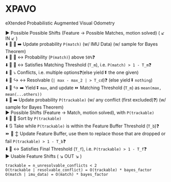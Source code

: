 # XPAVO
eXtended Probabilistic Augmented Visual Odometry

▶️ Possible Possible Shifts (Feature -> Possible Matches, motion solved) ( ↙️ IN ↙️ )<br>
⬇️ 🔄 🔄 ➡️ Update probability `P(match)` (w\/ IMU Data) (w\/ sample for Bayes Theorem)<br>
⬇️ 🔄 🔄 ↔️ Probability (`P(match)`) above `50%`❓<br>
⬇️ 🔄 🔄 ↔️ Satisfies Matching Threshold (`T_m`), i.e. `P(match) > 1 - T_m`❓<br>
⬇️ 🔄 ⤵️ Conflicts, i.e. multiple options❓(else yield ⏬ the one given)<br>
⬇️ 🔄 ↪️ ↔️ Resolvable (`| max - max_2 | > T_cd`)❓ (else yield ⏬ `nothing`)<br>
⬇️ 🔄 ↪️ ➡️ Yield ⏬ `max`, and update ⏩ Matching Threshold (`T_m`) as `mean(max, mean(...others))`<br>
⬇️ 🔄 ➡️ Update probability `P(trackable)` (w\/ any conflict (first excluded)❓) (w\/ sample for Bayes Theorem)<br>
▶️ Possible Shifts (Feature -> Match, motion solved), with `P(trackable)`<br>
⬇️ 🔄 🔀 Sort by `P(trackable)`<br>
⬇️ 🔃 Take while `P(trackable)` is within the Feature Buffer Threshold (`T_b`)❓<br>
⏩ 🔄 ↕️ Update Feature Buffer, use them to replace those that are dropped or fail `P(trackable) > 1 - T_b`❓<br>
⬇️ 🔄 ↔️ Satisfies Final Threshold (`T_f`), i.e. `P(trackable) > 1 - T_f`❓<br>
▶️ Usable Feature Shifts ( ↘️ OUT ↘️ )<br>

`trackable = n_unresolvable_conflicts < 2`<br>
`O(trackable | resolvable_conflict) = O(trackable) * bayes_factor`<br>
`O(match | imu_data) = O(match) * bayes_factor`<br>

